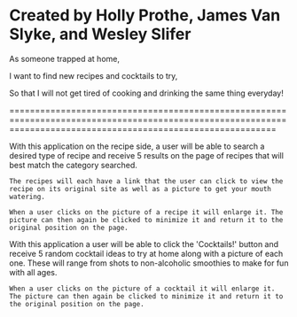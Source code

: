 # Created by Holly Prothe, James Van Slyke, and Wesley Slifer

As someone trapped at home,

I want to find new recipes and cocktails to try,

So that I will not get tired of cooking and drinking the same thing everyday!

================================================================================================================================================================

With this application on the recipe side, a user will be able to search a desired type of recipe and receive 5 results on the page of recipes that will best match the category searched.

    The recipes will each have a link that the user can click to view the recipe on its original site as well as a picture to get your mouth watering.

    When a user clicks on the picture of a recipe it will enlarge it. The picture can then again be clicked to minimize it and return it to the original position on the page.

With this application a user will be able to click the 'Cocktails!' button and receive 5 random cocktail ideas to try at home along with a picture of each one. These will range from shots to non-alcoholic smoothies to make for fun with all ages.

    When a user clicks on the picture of a cocktail it will enlarge it. The picture can then again be clicked to minimize it and return it to the original position on the page.
